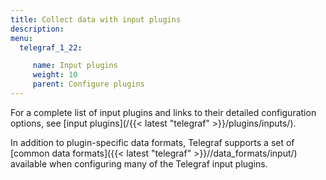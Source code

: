 ```yaml
---
title: Collect data with input plugins
description:
menu:
  telegraf_1_22:

     name: Input plugins
     weight: 10
     parent: Configure plugins
---
```

For a complete list of input plugins and links to their detailed configuration options, see [input plugins](/{{< latest "telegraf" >}}/plugins/inputs/).

In addition to plugin-specific data formats, Telegraf supports a set of [common data formats]({{< latest "telegraf" >}}//data_formats/input/) available when configuring many of the Telegraf input plugins.
